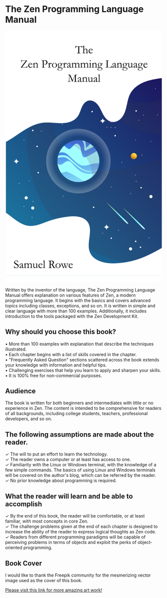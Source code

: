 # The Zen Programming Language Manual

![The cover of "The Zen Programming Language Manual"](https://github.com/itssamuelrowe/The-Zen-Programming-Language-Manual/raw/master/cover.png)

Written by the inventor of the language, The Zen Programming Language Manual offers explanation on various features of Zen, a modern programming language. It begins with the basics and covers advanced topics including classes, exceptions, and so on. It is written in simple and clear language with more than 100 examples. Additionally, it includes introduction to the tools packaged with the Zen Development Kit.

## Why should you choose this book?

• More than 100 examples with explanation that describe the techniques illustrated.  
• Each chapter begins with a list of skills covered in the chapter.  
• "Frequently Asked Question" sections scattered across the book extends your knowledge with information and helpful tips.  
• Challenging exercises that help you learn to apply and sharpen your skills.  
• It is 100% free for non-commercial purposes.  

## Audience
The book is written for both beginners and intermediates with little or no experience in Zen. The content is intended to be comprehensive for readers of all backgrounds, including college students, teachers, professional developers, and so on.

## The following assumptions are made about the reader.

✓ The will to put an effort to learn the technology.  
✓ The reader owns a computer or at least has access to one.  
✓ Familiarity with the Linux or Windows terminal, with the knowledge of a few simple commands. The basics of using Linux and Windows terminals will be covered on the author's blog, which can be referred by the reader.  
✓ No prior knowledge about programming is required.

## What the reader will learn and be able to accomplish
✓ By the end of this book, the reader will be comfortable, or at least familiar, with most concepts in core Zen.  
✓ The challenge problems given at the end of each chapter is designed to increase the ability of the reader to express logical thoughts as Zen code.  
✓ Readers from different programming paradigms will be capable of perceiving problems in terms of objects and exploit the perks of object-oriented programming.  

## Book Cover

I would like to thank the Freepik community for the mesmerizing vector image used
as the cover of this book.

<a href="https://www.freepik.com/free-photos-vectors/banner">Please visit this link for more amazing art work!</a>